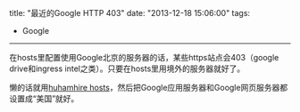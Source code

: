 title: "最近的Google HTTP 403"
date: "2013-12-18 15:06:00"
tags:
- Google
---
在hosts里配置使用Google北京的服务器的话，某些https站点会403（google drive和ingress intel之类）。只要在hosts里用境外的服务器就好了。

懒的话就用[huhamhire hosts](https://hosts.huhamhire.com/)，然后把Google应用服务器和Google网页服务器都设置成“美国”就好。